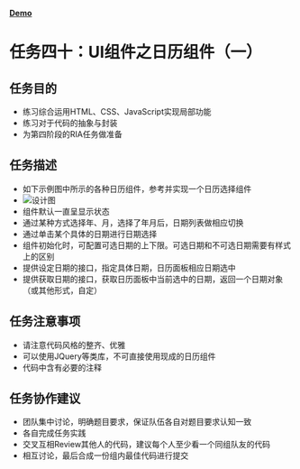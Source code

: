 [**Demo**](http://hellozts4120.github.io/IFE-2016/task3/serial1/Project40/index.html)

# 任务四十：UI组件之日历组件（一）

## 任务目的

 - 练习综合运用HTML、CSS、JavaScript实现局部功能
 - 练习对于代码的抽象与封装
 - 为第四阶段的RIA任务做准备

## 任务描述

 - 如下示例图中所示的各种日历组件，参考并实现一个日历选择组件
 - ![设计图](http://7xrp04.com1.z0.glb.clouddn.com/task_3_40_1.jpg)
 - 组件默认一直呈显示状态
 - 通过某种方式选择年、月，选择了年月后，日期列表做相应切换
 - 通过单击某个具体的日期进行日期选择
 - 组件初始化时，可配置可选日期的上下限。可选日期和不可选日期需要有样式上的区别
 - 提供设定日期的接口，指定具体日期，日历面板相应日期选中
 - 提供获取日期的接口，获取日历面板中当前选中的日期，返回一个日期对象（或其他形式，自定）
 
## 任务注意事项

 - 请注意代码风格的整齐、优雅
 - 可以使用JQuery等类库，不可直接使用现成的日历组件
 - 代码中含有必要的注释

## 任务协作建议

 - 团队集中讨论，明确题目要求，保证队伍各自对题目要求认知一致
 - 各自完成任务实践
 - 交叉互相Review其他人的代码，建议每个人至少看一个同组队友的代码
 - 相互讨论，最后合成一份组内最佳代码进行提交